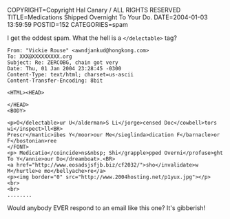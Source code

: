 COPYRIGHT=Copyright Hal Canary / ALL RIGHTS RESERVED
TITLE=Medications  Shipped Overnight To Your Do.
DATE=2004-01-03 13:59:59
POSTID=152
CATEGORIES=spam

I get the oddest spam.  What the hell is a `</delectable>` tag?

```
From: "Vickie Rouse" <awndjankud@hongkong.com>
To: XXX@XXXXXXXXX.org
Subject: Re: ZERCOBG, chain got very
Date: Thu, 01 Jan 2004 23:28:45 -0300
Content-Type: text/html; charset=us-ascii
Content-Transfer-Encoding: 8bit

<HTML><HEAD>

</HEAD>
<BODY>

<p>O</delectable>ur U</alderman>S Li</jorge>censed Doc</cowbell>tors wi</inspect>ll<BR>
Prescr</mantic>ibes Y</moor>our Me</sieglinda>dication F</barnacle>or F</bostonian>ree
</FONT>
<p> Medicatio</coincide>ns&nbsp; Shi</grapple>pped Overni</profuse>ght To Y</annie>our Do</dreamboat>.<BR>
<a href="http://www.eosadsjsfjb.biz/cf2032/">sho</invalidate>w
M</hurtle>e mo</bellyache>re</a>
<p><img border="0" src="http://www.2004hosting.net/p1yux.jpg"></p>
<br>
<br>
........
```

Would anybody EVER respond to an email like this one? It's gibberish!

